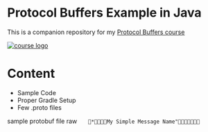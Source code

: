 # Protocol Buffers Example in Java

This is a companion repository for my [Protocol Buffers course](http://bit.ly/protocol-buffers-github)

[![course logo](https://i.imgur.com/8fFmWAV.png)](http://bit.ly/protocol-buffers-github)

# Content

- Sample Code
- Proper Gradle Setup
- Few .proto files

sample protobuf file raw
`	*My Simple Message Name"`
